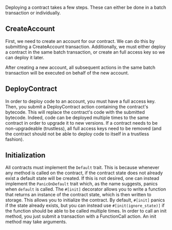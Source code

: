 Deploying a contract takes a few steps. These can either be done in a batch transaction or individually.

## CreateAccount
First, we need to create an account for our contract. We can do this by submitting a CreateAccount transaction. Additionally, we must either deploy a contract in the same batch transaction, or create an full access key so we can deploy it later.

After creating a new account, all subsequent actions in the same batch transaction will be executed on behalf of the new account.

## DeployContract
In order to deploy code to an account, you must have a full access key. Then, you submit a DeployContract action containing the contract's bytecode. This will replace the contract's code with the submitted bytecode. Indeed, code can be deployed multiple times to the same contract in order to upgrade it to new versions. If a contract needs to be non-upgradeable (trustless), all full access keys need to be removed (and the contract should not be able to deploy code to itself in a trustless fashion).

## Initialization
All contracts must implement the `Default` trait. This is because whenever any method is called on the contract, if the contract state does not already exist a default state will be created. If this is not desired, one can instead implement the `PanicOnDefault` trait which, as the name suggests, panics when `default` is called.
The `#[init]` decorator allows you to write a function that returns an instance of the contract state, which is then written to storage. This allows you to initialize the contract. By default, `#[init]` panics if the state already exists, but you can instead use `#[init(ignore_state)]` if the function should be able to be called multiple times.
In order to call an init method, you just submit a transaction with a FunctionCall action. An init method may take arguments.
